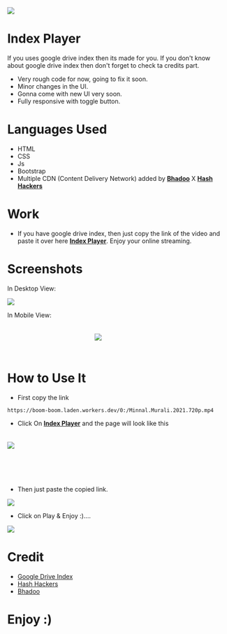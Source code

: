 <img src="images/base-octocat.svg">

# **Index Player**
If you uses google drive index then its made for you. If you don't know about google drive index then don't forget to check ta credits part.

- Very rough code for now, going to fix it soon.
- Minor changes in the UI.
- Gonna come with new UI very soon.
- Fully responsive with toggle button.

# **Languages Used**
- HTML
- CSS
- Js
- Bootstrap
- Multiple CDN (Content Delivery Network) added by <a href="https://twitter.com/ParveenBhadoo"><b>Bhadoo</b></a> X <a href="https://telegram.dog/HashHackers"><b>Hash Hackers</b></a>

# **Work**
- If you have google drive index, then just copy the link of the video and paste it over here <a href="https://vortx-player.netlify.app" target="_blank"> <b>Index Player</b></a>. Enjoy your online streaming.

# **Screenshots**
In Desktop View:

<img src="images/img.jpg">

In Mobile View:

<img src="images/img2.jpg" style="margin-top:20px; margin-bottom:30px;margin-left:200px;">

# **How to Use It**
- First copy the link 
```
https://boom-boom.laden.workers.dev/0:/Minnal.Murali.2021.720p.mp4
``` 

- Click On <a href="https://vortx-player.netlify.app"><b>Index Player</b></a> and the page will look like this



<img src="images/img.jpg" style="margin-top:20px; margin-bottom:70px;">

- Then just paste the copied link.


<img src="images/img3.jpg">


- Click on Play & Enjoy :)....

<img src="images/img4.jpg">

# **Credit**
- <a href="https://gitlab.com/GoogleDriveIndex/Google-Drive-Index"> Google Drive Index </a>
- <a href="https://telegram.dog/HashHackers"> Hash Hackers</a>
- <a href="https://twitter.com/ParveenBhadoo"> Bhadoo </a>


# **Enjoy :)**
